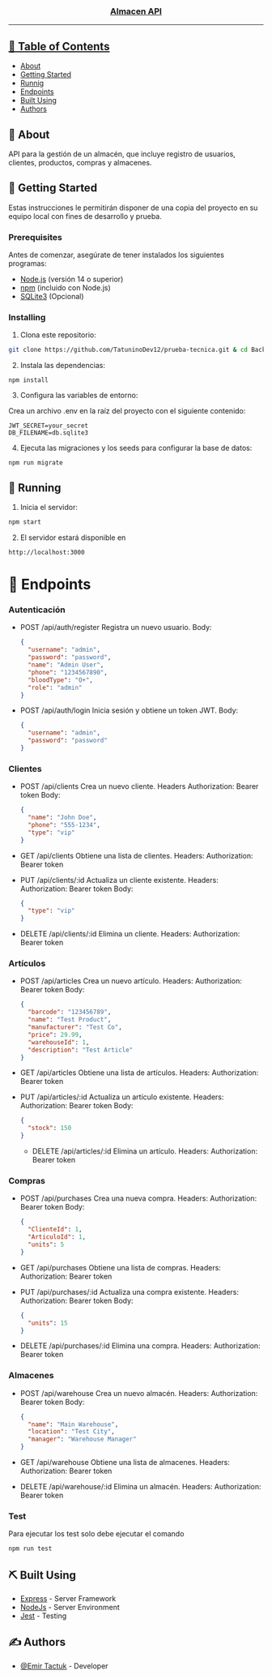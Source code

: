 <p align="center">
  <a href="" rel="noopener">
</p>

<h3 align="center">Almacen API</h3>

---

## 📝 Table of Contents

- [About](#about)
- [Getting Started](#getting_started)
- [Runnig](#Run)
- [Endpoints](#endpoints)
- [Built Using](#built_using)
- [Authors](#authors)

## 🧐 About <a id = "about"></a>

API para la gestión de un almacén, que incluye registro de usuarios, clientes, productos, compras y almacenes.

## 🏁 Getting Started <a id = "getting_started"></a>

Estas instrucciones le permitirán disponer de una copia del proyecto en su equipo local con fines de desarrollo y prueba.

### Prerequisites

Antes de comenzar, asegúrate de tener instalados los siguientes programas:

- [Node.js](https://nodejs.org/) (versión 14 o superior)
- [npm](https://www.npmjs.com/) (incluido con Node.js)
- [SQLite3](https://www.sqlite.org/index.html) (Opcional)

### Installing

1. Clona este repositorio:

```bash
git clone https://github.com/TatuninoDev12/prueba-tecnica.git & cd Backend
```

2. Instala las dependencias:

```
npm install
```

3. Configura las variables de entorno:

Crea un archivo .env en la raíz del proyecto con el siguiente contenido:

```
JWT_SECRET=your_secret
DB_FILENAME=db.sqlite3
```

4. Ejecuta las migraciones y los seeds para configurar la base de datos:

```
npm run migrate
```

## 🔧 Running <a id = "run"></a>

1. Inicia el servidor:

```javascript
npm start
```

2. El servidor estará disponible en

```
http://localhost:3000
```

# 🎈 Endpoints <a id="endpoints"></a>

### Autenticación

- POST /api/auth/register
  Registra un nuevo usuario.
  Body:

  ```json
  {
    "username": "admin",
    "password": "password",
    "name": "Admin User",
    "phone": "1234567890",
    "bloodType": "O+",
    "role": "admin"
  }
  ```

- POST /api/auth/login
  Inicia sesión y obtiene un token JWT.
  Body:

  ```json
  {
    "username": "admin",
    "password": "password"
  }
  ```

### Clientes

- POST /api/clients
  Crea un nuevo cliente.
  Headers Authorization: Bearer token
  Body:

  ```json
  {
    "name": "John Doe",
    "phone": "555-1234",
    "type": "vip"
  }
  ```

- GET /api/clients
  Obtiene una lista de clientes.
  Headers: Authorization: Bearer token

- PUT /api/clients/:id
  Actualiza un cliente existente.
  Headers: Authorization: Bearer token
  Body:

  ```json
  {
    "type": "vip"
  }
  ```

- DELETE /api/clients/:id
  Elimina un cliente.
  Headers: Authorization: Bearer token

### Artículos

- POST /api/articles
  Crea un nuevo artículo.
  Headers: Authorization: Bearer token
  Body:
  ```json
  {
    "barcode": "123456789",
    "name": "Test Product",
    "manufacturer": "Test Co",
    "price": 29.99,
    "warehouseId": 1,
    "description": "Test Article"
  }
  ```
- GET /api/articles
  Obtiene una lista de artículos.
  Headers: Authorization: Bearer token

- PUT /api/articles/:id
  Actualiza un artículo existente.
  Headers: Authorization: Bearer token
  Body:

  ```json
  {
    "stock": 150
  }
  ```

  - DELETE /api/articles/:id
    Elimina un artículo.
    Headers: Authorization: Bearer token

### Compras

- POST /api/purchases
  Crea una nueva compra.
  Headers: Authorization: Bearer token
  Body:

  ```json
  {
    "ClienteId": 1,
    "ArticuloId": 1,
    "units": 5
  }
  ```

- GET /api/purchases
  Obtiene una lista de compras.
  Headers: Authorization: Bearer token

- PUT /api/purchases/:id
  Actualiza una compra existente.
  Headers: Authorization: Bearer token
  Body:
  ```json
  {
    "units": 15
  }
  ```
- DELETE /api/purchases/:id
  Elimina una compra.
  Headers: Authorization: Bearer token

### Almacenes

- POST /api/warehouse
  Crea un nuevo almacén.
  Headers: Authorization: Bearer token
  Body:
  ```json
  {
    "name": "Main Warehouse",
    "location": "Test City",
    "manager": "Warehouse Manager"
  }
  ```
- GET /api/warehouse
  Obtiene una lista de almacenes.
  Headers: Authorization: Bearer token

- DELETE /api/warehouse/:id
  Elimina un almacén.
  Headers: Authorization: Bearer token

### Test

Para ejecutar los test solo debe ejecutar el comando

```bash
npm run test
```

## ⛏️ Built Using <a id = "built_using"></a>

- [Express](https://expressjs.com/) - Server Framework
- [NodeJs](https://nodejs.org/en/) - Server Environment
- [Jest](https://jestjs.io/) - Testing

## ✍️ Authors <a id = "authors"></a>

- [@Emir Tactuk](https://github.com/TatuninoDev12) - Developer
